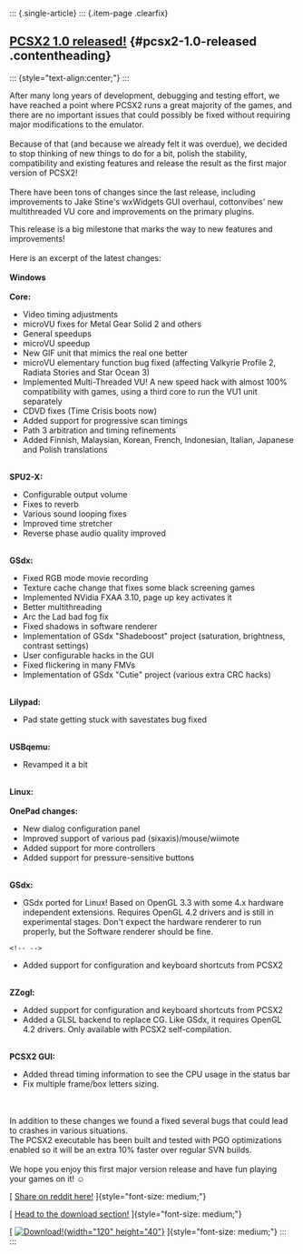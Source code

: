 ::: {.single-article}
::: {.item-page .clearfix}
## [PCSX2 1.0 released!](/244-pcsx2-1-0-released.html) {#pcsx2-1.0-released .contentheading}

::: {style="text-align:center;"}
:::

After many long years of development, debugging and testing effort, we
have reached a point where PCSX2 runs a great majority of the games, and
there are no important issues that could possibly be fixed without
requiring major modifications to the emulator.\
\
Because of that (and because we already felt it was overdue), we decided
to stop thinking of new things to do for a bit, polish the stability,
compatibility and existing features and release the result as the first
major version of PCSX2!\
\
There have been tons of changes since the last release, including
improvements to Jake Stine\'s wxWidgets GUI overhaul, cottonvibes\' new
multithreaded VU core and improvements on the primary plugins.

This release is a big milestone that marks the way to new features and
improvements!\
\
Here is an excerpt of the latest changes:\
\
**Windows**\
\
**Core:**

-   Video timing adjustments
-   microVU fixes for Metal Gear Solid 2 and others
-   General speedups
-   microVU speedup
-   New GIF unit that mimics the real one better
-   microVU elementary function bug fixed (affecting Valkyrie Profile 2,
    Radiata Stories and Star Ocean 3)
-   Implemented Multi-Threaded VU! A new speed hack with almost 100%
    compatibility with games, using a third core to run the VU1 unit
    separately
-   CDVD fixes (Time Crisis boots now)
-   Added support for progressive scan timings
-   Path 3 arbitration and timing refinements
-   Added Finnish, Malaysian, Korean, French, Indonesian, Italian,
    Japanese and Polish translations

\
**SPU2-X:**

-   Configurable output volume
-   Fixes to reverb
-   Various sound looping fixes
-   Improved time stretcher
-   Reverse phase audio quality improved

\
**GSdx:**

-   Fixed RGB mode movie recording
-   Texture cache change that fixes some black screening games
-   Implemented NVidia FXAA 3.10, page up key activates it
-   Better multithreading
-   Arc the Lad bad fog fix
-   Fixed shadows in software renderer
-   Implementation of GSdx \"Shadeboost\" project (saturation,
    brightness, contrast settings)
-   User configurable hacks in the GUI
-   Fixed flickering in many FMVs
-   Implementation of GSdx \"Cutie\" project (various extra CRC hacks)

\
**Lilypad:**

-   Pad state getting stuck with savestates bug fixed

\
**USBqemu:**

-   Revamped it a bit

\
**Linux:**\
\
**OnePad changes:**

-   New dialog configuration panel
-   Improved support of various pad (sixaxis)/mouse/wiimote
-   Added support for more controllers
-   Added support for pressure-sensitive buttons

\
**GSdx:**

-   GSdx ported for Linux! Based on OpenGL 3.3 with some 4.x hardware
    independent extensions. Requires OpenGL 4.2 drivers and is still in
    experimental stages. Don\'t expect the hardware renderer to run
    properly, but the Software renderer should be fine.

```{=html}
<!-- -->
```
-   Added support for configuration and keyboard shortcuts from PCSX2

\
**ZZogl:**

-   Added support for configuration and keyboard shortcuts from PCSX2
-   Added a GLSL backend to replace CG. Like GSdx, it requires OpenGL
    4.2 drivers. Only available with PCSX2 self-compilation.

\
**PCSX2 GUI:**

-   Added thread timing information to see the CPU usage in the status
    bar
-   Fix multiple frame/box letters sizing.

\
\
In addition to these changes we found a fixed several bugs that could
lead to crashes in various situations.\
The PCSX2 executable has been built and tested with PGO optimizations
enabled so it will be an extra 10% faster over regular SVN builds.\
\
We hope you enjoy this first major version release and have fun playing
your games on it!
☺️

[ [](/download.html "Head to the download section!") [Share on reddit
here!](http://www.reddit.com/r/gaming/comments/xmvhm/ps2_emulator_pcsx2_version_10_out/)
]{style="font-size: medium;"}

[ [Head to the download
section!](/download.html "Head to the download section!")
]{style="font-size: medium;"}

[
[![Download!](/images/jdownloads/downloadimages/download_blue.png){width="120"
height="40"}](/download.html "Head to the download section!")
]{style="font-size: medium;"}
:::
:::
